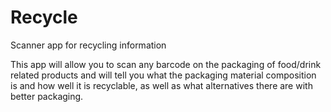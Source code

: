 # Recycle
Scanner app for recycling information


This app will allow you to scan any barcode on the packaging of food/drink related products and will tell you what the packaging material composition is and how well it is recyclable, as well as what alternatives there are with better packaging. 
